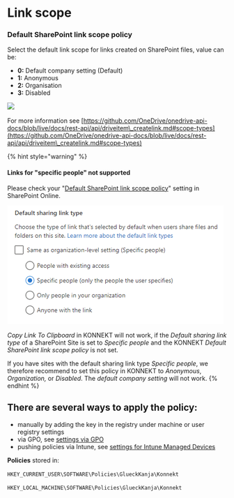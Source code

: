 # Link scope

### Default SharePoint link scope policy

Select the default link scope for links created on SharePoint files, value can be:

* **0:** Default company setting (Default)
* **1:** Anonymous
* **2:** Organisation
* **3:** Disabled

![](<../../.gitbook/assets/2021-10-27 10\_01\_39-Windows Sandbox.png>)

For more information see [https://github.com/OneDrive/onedrive-api-docs/blob/live/docs/rest-api/api/driveitem\_createlink.md#scope-types](https://github.com/OneDrive/onedrive-api-docs/blob/live/docs/rest-api/api/driveitem\_createlink.md#scope-types)

{% hint style="warning" %}
#### Links for "specific people" not supported

Please check your "[Default SharePoint link scope policy](https://docs.microsoft.com/en-us/sharepoint/change-default-sharing-link)" setting in SharePoint Online.&#x20;

![](<../../.gitbook/assets/image (24) (1).png>)

_Copy Link To Clipboard_ in KONNEKT will not work, if the _Default sharing link type_ of a SharePoint Site is set to _Specific people_ and the KONNEKT _Default SharePoint link scope policy_ is not set.

If you have sites with the default sharing link type _Specific people_, we therefore recommend to set this policy in KONNEKT to _Anonymous_, _Organization,_ or _Disabled_. The _default company setting_ will not work.
{% endhint %}

## **There are several ways to apply the policy:**

* manually by adding the key in the registry under machine or user registry settings
* via GPO, see [settings via GPO](../management-options/settings-via-gpo.md)
* pushing policies via Intune, see [settings for Intune Managed Devices](../management-options/setting-for-intune-managed-devices/intune-system-settings.md#link-scope)

**Policies** stored in:

`HKEY_CURRENT_USER\SOFTWARE\Policies\GlueckKanja\Konnekt`

`HKEY_LOCAL_MACHINE\SOFTWARE\Policies\GlueckKanja\Konnekt`
